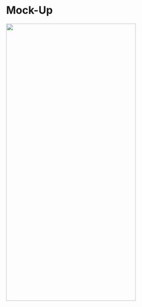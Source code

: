 # Mock-Up

<img src="https://github.com/mustafaunlu0/InstaHomeScreen/blob/main/insta.gif" width="350" height="750"/>
